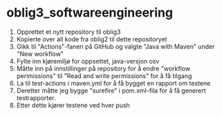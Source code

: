 # oblig3_softwareengineering

1. Opprettet et nytt repository til oblig3
2. Kopierte over all kode fra oblig2 til dette repositoryet
3. Gikk til "Actions"-fanen på GitHub og valgte "Java with Maven"
under "New workflow"
4. Fylte inn kjøremiljø for oppsettet, java-versjon osv
5. Måtte inn på innstillinger på repository for å endre "workflow perimissions"
til "Read and write permissions" for å få tilgang
6. La til test-actions i maven.yml for å få bygget en rapport om testene
7. Deretter måtte jeg bygge "surefire" i pom.xml-fila for å få generert testrapporter.
8. Etter dette kjører testene ved hver push
 
